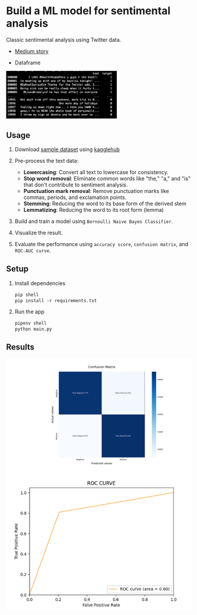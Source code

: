 # Build a ML model for sentimental analysis

Classic sentimental analysis using Twitter data.

- [Medium story](https://medium.com/@kuriko-iwai/88bb17583358?source=friends_link&sk=122d74d93dbacd7906330184b1254b80)

- Dataframe

<img src="/images/terminal.png" width="300">


## Usage
1. Download [sample dataset](https://www.kaggle.com/datasets/kazanova/sentiment140?resource=download) using [kagglehub](https://github.com/Kaggle/kagglehub)

2. Pre-process the text data:
    - **Lowercasing**: Convert all text to lowercase for consistency.
    - **Stop word removal**: Eliminate common words like "the," "a," and "is" that don't contribute to sentiment analysis.
    - **Punctuation mark removal**: Remove punctuation marks like commas, periods, and exclamation points.
    - **Stemming**: Reducing the word to its base form of the derived stem
    - **Lemmatizing**: Reducing the word to its root form (lemma)


3. Build and train a model using `Bernoulli Naive Bayes Classifier`.

4. Visualize the result.

5. Evaluate the performance using `accuracy score`, `confusion matrix`, and `ROC-AUC curve`.


## Setup
1. Install dependencies
    ```
    pip shell
    pip install -r requirements.txt
    ```

2. Run the app
    ```
    pipenv shell
    python main.py
    ```


## Results

<img src="images/confusion_matrix.png">

<img src="images/roc_curve.png">